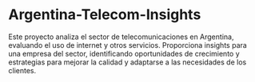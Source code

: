# Argentina-Telecom-Insights
Este proyecto analiza el sector de telecomunicaciones en Argentina, evaluando el uso de internet y otros servicios. Proporciona insights para una empresa del sector, identificando oportunidades de crecimiento y estrategias para mejorar la calidad y adaptarse a las necesidades de los clientes.
